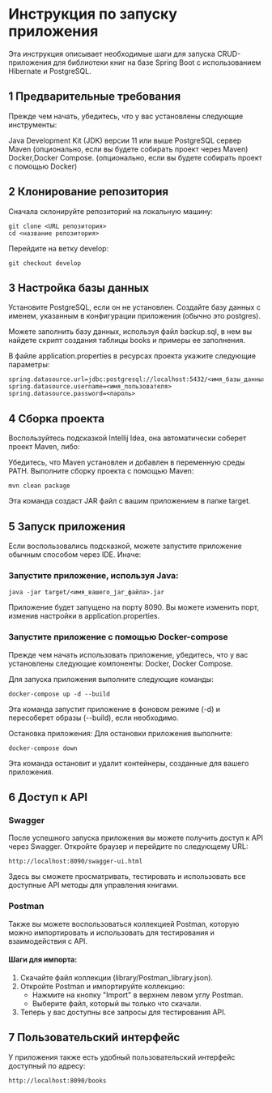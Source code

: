 # Инструкция по запуску приложения
Эта инструкция описывает необходимые шаги для запуска CRUD-приложения для библиотеки книг на базе Spring Boot с использованием Hibernate и PostgreSQL.

## 1 Предварительные требования
Прежде чем начать, убедитесь, что у вас установлены следующие инструменты:

Java Development Kit (JDK) версии 11 или выше
PostgreSQL сервер
Maven (опционально, если вы будете собирать проект через Maven)
Docker,Docker Compose. (опционально, если вы будете собирать проект с помощью Docker)

## 2 Клонирование репозитория

Сначала склонируйте репозиторий на локальную машину:
```
git clone <URL репозитория>
cd <название репозитория>
```
Перейдите на ветку develop:
```
git checkout develop
```

## 3 Настройка базы данных

Установите PostgreSQL, если он не установлен.
Создайте базу данных с именем, указанным в конфигурации приложения (обычно это postgres).

Можете заполнить базу данных, используя файл backup.sql, в нем вы найдете скрипт создания таблицы books и примеры ее заполнения.

В файле application.properties в ресурсах проекта укажите следующие параметры:

```
spring.datasource.url=jdbc:postgresql://localhost:5432/<имя_базы_данных>
spring.datasource.username=<имя_пользователя>
spring.datasource.password=<пароль>
```
## 4 Сборка проекта
Воспользуйтесь подсказкой Intellij Idea, она автоматически соберет проект Maven, либо:

Убедитесь, что Maven установлен и добавлен в переменную среды PATH.
Выполните сборку проекта с помощью Maven:

```
mvn clean package
```
Эта команда создаст JAR файл с вашим приложением в папке target.

## 5 Запуск приложения
Если воспользовались подсказкой, можете запустите приложение обычным способом через IDE. 
Иначе:

### Запустите приложение, используя Java:

```
java -jar target/<имя_вашего_jar_файла>.jar
```
Приложение будет запущено на порту 8090. Вы можете изменить порт, изменив настройки в application.properties.
### Запустите приложение с помощью Docker-compose
Прежде чем начать использовать приложение, убедитесь, что у вас установлены следующие компоненты:
Docker,
Docker Compose.

Для запуска приложения выполните следующие команды:

```
docker-compose up -d --build
```
Эта команда запустит приложение в фоновом режиме (-d) и пересоберет образы (--build), если необходимо.

Остановка приложения: Для остановки приложения выполните:

```
docker-compose down
```
Эта команда остановит и удалит контейнеры, созданные для вашего приложения.

## 6 Доступ к API

### Swagger
После успешного запуска приложения вы можете получить доступ к API через Swagger. Откройте браузер и перейдите по следующему URL:

```
http://localhost:8090/swagger-ui.html
```
Здесь вы сможете просматривать, тестировать и использовать все доступные API методы для управления книгами.
### Postman

Также вы можете воспользоваться коллекцией Postman, которую можно импортировать и использовать для тестирования и взаимодействия с API.

#### Шаги для импорта:

1. Скачайте файл коллекции (library/Postman_library.json).
2. Откройте Postman и импортируйте коллекцию:
   - Нажмите на кнопку "Import" в верхнем левом углу Postman.
   - Выберите файл, который вы только что скачали.
3. Теперь у вас доступны все запросы для тестирования API.


## 7 Пользовательский интерфейс

У приложения также есть удобный пользовательский интерфейс доступный по адресу:
```
http://localhost:8090/books
```



